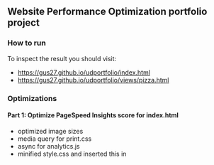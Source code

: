 ## Website Performance Optimization portfolio project

### How to run

To inspect the result you should visit:

* https://gus27.github.io/udportfolio/index.html
* https://gus27.github.io/udportfolio/views/pizza.html

### Optimizations

#### Part 1: Optimize PageSpeed Insights score for index.html

* optimized image sizes
* media query for print.css
* async for analytics.js
* minified style.css and inserted this in <style> tag in index.html

#### Part 2: Optimize Frames per Second in pizza.html

##### Frame Rate

* moved `items` and `itemsLen` to a global variables and called DOM for `.mover` class elements only once
* changed number of pizzas from 200 to 40 (5 rows with 8 pizzas)
* changed function call to `updatePositions` so that it is called by `requestAnimationFrame`
* cache CPU extensive `sin` calculation inside `updatePositions`
* changed style for `#movingPizzas1` so that the containing pizza images are all on a separate layer

##### Computational Efficiency (pizza slider)

* Optimized changePizzaSizes() function so that newWidth is calculated only once and then set for all pizzas. 
* Calling DOM query for .randomPizzaContainer only one time per function call.
